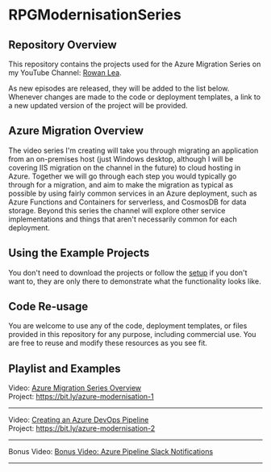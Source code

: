 # RPGModernisationSeries

## Repository Overview
This repository contains the projects used for the Azure Migration Series on my YouTube Channel: [Rowan Lea](https://www.youtube.com/@rowan-lea).

As new episodes are released, they will be added to the list below. Whenever changes are made to the code or deployment templates, a link to a new updated version of the project will be provided.

## Azure Migration Overview
The video series I'm creating will take you through migrating an application from an on-premises host (just Windows desktop, although I will be covering IIS migration on the channel in the future) to cloud hosting in Azure. Together we will go through each step you would typically go through for a migration, and aim to make the migration as typical as possible by using fairly common services in an Azure deployment, such as Azure Functions and Containers for serverless, and CosmosDB for data storage. Beyond this series the channel will explore other service implementations and things that aren't necessarily common for each deployment.

## Using the Example Projects
You don't need to download the projects or follow the [setup](https://github.com/rowanlea/RPGModernisationSeries/tree/main/RPG%20Shop%20Example%20Projects#project-setup) if you don't want to, they are only there to demonstrate what the functionality looks like.

## Code Re-usage
You are welcome to use any of the code, deployment templates, or files provided in this repository for any purpose, including commercial use. You are free to reuse and modify these resources as you see fit.

## Playlist and Examples
Video: [Azure Migration Series Overview](https://www.youtube.com/watch?v=8CEtX_638o0)\
Project: https://bit.ly/azure-modernisation-1
___
Video: [Creating an Azure DevOps Pipeline](https://www.youtube.com/watch?v=VXa3QVtSBTU)\
Project: https://bit.ly/azure-modernisation-2
___
Bonus Video: [Bonus Video: Azure Pipeline Slack Notifications](https://www.youtube.com/watch?v=4CpPnv6kcN0)
___
